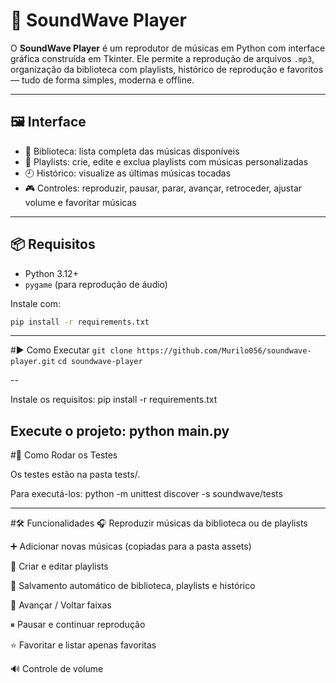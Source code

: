 # 🎵 SoundWave Player

O **SoundWave Player** é um reprodutor de músicas em Python com interface gráfica construída em Tkinter. Ele permite a reprodução de arquivos `.mp3`, organização da biblioteca com playlists, histórico de reprodução e favoritos — tudo de forma simples, moderna e offline.

---

## 🖼️ Interface

- 🎼 Biblioteca: lista completa das músicas disponíveis
- 📁 Playlists: crie, edite e exclua playlists com músicas personalizadas
- 🕘 Histórico: visualize as últimas músicas tocadas
- 🎮 Controles: reproduzir, pausar, parar, avançar, retroceder, ajustar volume e favoritar músicas

---

## 📦 Requisitos

- Python 3.12+
- `pygame` (para reprodução de áudio)

Instale com:

```bash
pip install -r requirements.txt
```

---

#▶️ Como Executar
```git clone https://github.com/Murilo056/soundwave-player.git```
```cd soundwave-player```

--

Instale os requisitos:
pip install -r requirements.txt

Execute o projeto:
python main.py
---

#🧪 Como Rodar os Testes

Os testes estão na pasta tests/.

Para executá-los: python -m unittest discover -s soundwave/tests

---
#🛠️ Funcionalidades
🎧 Reproduzir músicas da biblioteca ou de playlists

➕ Adicionar novas músicas (copiadas para a pasta assets)

📝 Criar e editar playlists

💾 Salvamento automático de biblioteca, playlists e histórico

🔁 Avançar / Voltar faixas

⏸ Pausar e continuar reprodução

⭐ Favoritar e listar apenas favoritas

🔊 Controle de volume

